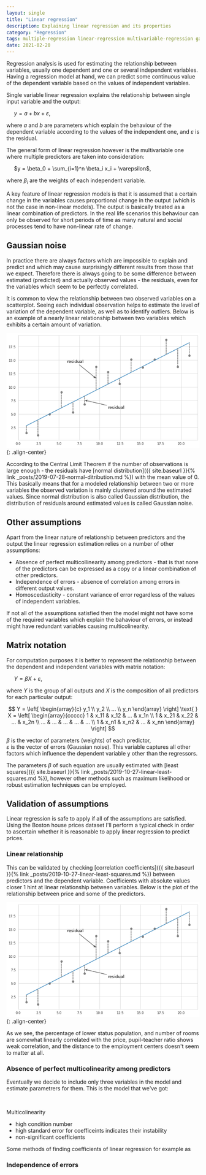 ```yaml
---
layout: single
title: "Linear regression"
description: Explaining linear regression and its properties
category: "Regression"
tags: multiple-regression linear-regression multivariable-regression gaussian-noise normal-distribution homoscedasticity multicolinearity correlation-coefficient
date: 2021-02-20
---
```

 
Regression analysis is used for estimating the relationship between variables, usually one dependent and one or several independent variables. Having a regression model at hand, we can predict some continuous value of the dependent variable based on the values of independent variables.

Single variable linear regression explains the relationship between single input variable and the output:
 
&nbsp;&nbsp;&nbsp;&nbsp;
$y = a + bx + \varepsilon$,
 
where $a$ and $b$ are parameters which explain the behaviour of the dependent variable according to the values of the independent one, and $\varepsilon$ is the residual.
 
The general form of linear regression however is the multivariable one where multiple predictors are taken into consideration:

&nbsp;&nbsp;&nbsp;&nbsp;
$y = \beta_0 + \sum_{i=1}^n \beta_i x_i + \varepsilon$,
 
where $\beta_i$ are the weights of each independent variable.

A key feature of linear regression models is that it is assumed that a certain change in the variables causes proportional change in the output (which is not the case in non-linear models). The output is basically treated as a linear combination of predictors. In the real life scenarios this behaviour can only be observed for short periods of time as many natural and social processes tend to have non-linear rate of change.

## Gaussian noise
 
In practice there are always factors which are impossible to explain and predict and which may cause surprisingly different results from those that we expect. Therefore there is always going to be some difference between estimated (predicted) and actually observed values - the residuals, even for the variables which seem to be perfectly correlated.
 
It is common to view the relationship between two observed variables on a scatterplot. Seeing each individual observation helps to estimate the level of variation of the dependent variable, as well as to identify outliers. Below is an example of a nearly linear relationship between two variables which exhibits a certain amount of variation.
 
![](/assets/images/regression/residuals_demo.png){: .align-center}
 
According to the Central Limit Theorem if the number of observations is large enough - the residuals have [normal distribution]({{ site.baseurl }}{% link _posts/2019-07-28-normal-ditribution.md %}) with the mean value of 0. This basically means that for a modeled relationship between two or more variables the observed variation is mainly clustered around the estimated values. Since normal distribution is also called Gaussian distribution, the distribution of residuals around estimated values is called Gaussian noise.
 
## Other assumptions
 
Apart from the linear nature of relationship between predictors and the output the linear regression estimation relies on a number of other assumptions:

* Absence of perfect multicollinearity among predictors - that is that none of the predictors can be expressed as a copy or a linear combination of other predictors.
* Independence of errors - absence of correlation among errors in different output values.
* Homoscedasticity - constant variance of error regardless of the values of independent variables.

If not all of the assumptions satisfied then the model might not have some of the required variables which explain the bahaviour of errors, or instead might have redundant variables causing multicolinearity.  

## Matrix notation

For computation purposes it is better to represent the relationship between the dependent and independent variables with matrix notation:
 
&nbsp;&nbsp;&nbsp;&nbsp;
$Y = \beta X + \varepsilon$,
 
where $Y$ is the group of all outputs and $X$ is the composition of all predictors for each particular output:
 
$$
Y = \left[ \begin{array}{c}
y_1 \\
y_2 \\
... \\
y_n
\end{array} \right]
\text{ }
X = \left[ \begin{array}{ccccc}
1 & x_11 & x_12 & ... & x_1n \\
1 & x_21 & x_22 & ... & x_2n \\
... & ... & ... & ... & ... \\
1 & x_n1 & x_n2 & ... & x_nn
\end{array} \right]
$$
 
$\beta$ is the vector of parameters (weights) of each predictor,<br>
$\varepsilon$ is the vector of errors (Gaussian noise). This variable captures all other factors which influence the dependent variable y other than the regressors.
 
The parameters $\beta$ of such equation are usually estimated with [least squares]({{ site.baseurl }}{% link _posts/2019-10-27-linear-least-squares.md %}), however other methods such as maximum likelihood or robust estimation techniques can be employed.

## Validation of assumptions 

Linear regression is safe to apply if all of the assumptions are satisfied. Using the Boston house prices dataset I'll perform a typical check in order to ascertain whether it is reasonable to apply linear regression to predict prices.

### Linear relationship

This can be validated by checking [correlation coefficients]({{ site.baseurl }}{% link _posts/2019-10-27-linear-least-squares.md %}) between predictors and the dependent variable. Coefficients with absolute values closer 1 hint at linear relationship between variables. Below is the plot of the relationship between price and some of the predictors.

![](/assets/images/regression/residuals_demo.png){: .align-center}

As we see, the percentage of lower status population, and number of rooms are somewhat linearly correlated with the price, pupil-teacher ratio shows weak correlation, and the distance to the employment centers doesn't seem to matter at all.

### Absence of perfect multicolinearity among predictors

Eventually we decide to include only three variables in the model and estimate parametrers for them. This is the model that we've got:

&nbsp;&nbsp;&nbsp;&nbsp;

Multicolinearity 
 - high condition number
 - high standard error for coefficeints indicates their instability
 - non-significant coefficients
 
Some methods of finding coefficients of linear regression for example as 


### Independence of errors

